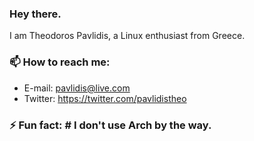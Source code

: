 ### Hey there.

I am Theodoros Pavlidis, a Linux enthusiast from Greece. 

### 📫 How to reach me: 
- E-mail: pavlidis@live.com
- Twitter: https://twitter.com/pavlidistheo 
                  
### ⚡ Fun fact: # I don't use Arch by the way. 
